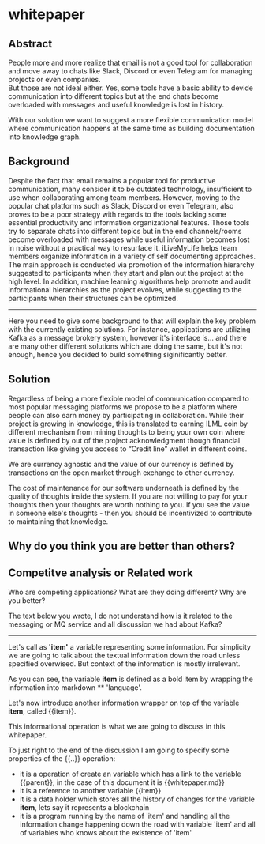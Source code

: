 # whitepaper

## Abstract

People more and more realize that email is not a good tool for collaboration and move away to chats like Slack, Discord or even Telegram for managing projects or even companies.  
But those are not ideal either. Yes, some tools have a basic ability to devide communication into different topics but at the end chats become overloaded with messages and useful knowledge is lost in history.

With our solution we want to suggest a more flexible communication model where communication happens at the same time as building documentation into knowledge graph.

## Background

Despite the fact that email remains a popular tool for productive communication, many consider it to be outdated technology, insufficient to use when collaborating among team members. However, moving to the popular chat platforms such as Slack, Discord or even Telegram, also proves to be a poor strategy with regards to the tools lacking some essential productivity and information organizational features. Those tools try to separate chats into different topics but in the end channels/rooms become overloaded with messages while useful information becomes lost in noise without a practical way to resurface it. 
iLiveMyLife helps team members organize information in a variety of self documenting approaches. The main approach is conducted via promotion of the information hierarchy suggested to participants when they start and plan out the project at the high level. In addition, machine learning algorithms help promote and audit informational hierarchies as the project evolves, while suggesting to the participants when their structures can be optimized.

-------
Here you need to give some background to that will explain the key problem with the currently existing solutions. For instance, applications are utilizing Kafka as a message brokery system, however it's interface is... and there are many other different solutions which are doing the same, but it's not enough, hence you decided to build something siginificantly better.

## Solution
Regardless of being a more flexible model of communication compared to most popular messaging platforms we propose to be a platform where people can also earn money by participating in collaboration. While their project is growing in knowledge, this is translated to earning ILML coin by different mechanism from mining thoughts to being your own coin where value is defined by out of the project acknowledgment though financial transaction like giving you access to “Credit line” wallet in different coins.

We are currency agnostic and the value of our currency is defined by transactions on the open market through exchange to other currency. 

The cost of maintenance for our software underneath is defined by the quality of thoughts inside the system. If you are not willing to pay for your thoughts then your thoughts are worth nothing to you. If you see the value in someone else's thoughts - then you should be incentivized to contribute to maintaining that knowledge. 


## Why do you think you are better than others?


## Competitve analysis or Related work

Who are competing applications? What are they doing different? Why are you better?



The text below you wrote, I do not understand how is it related to the messaging or MQ service and all discussion we had about Kafka?

---------------

Let's call as **'item'** a variable representing some information. For simplicity we are going to talk about the textual information down the road unless specified overwised. But context of the information is mostly irrelevant. 

As you can see, the variable **item** is defined as a bold item by wrapping the information into markdown ** 'language'.

Let's now introduce another information wrapper on top of the variable **item**, called {{item}}.

This informational operation is what we are going to discuss in this whitepaper. 

To just right to the end of the discussion I am going to specify some properties of the {{..}} operation:

* it is a operation of create an variable which has a link to the variable {{parent}}, in the case of this document it is {{whitepaper.md}}
* it is a reference to another variable {{item}}
* it is a data holder which stores all the history of changes for the variable **item**, lets say it represents a blockchain
* it is a program running by the name of 'item' and handling all the information change happening down the road with variable 'item' and all of variables who knows about the existence of 'item'
